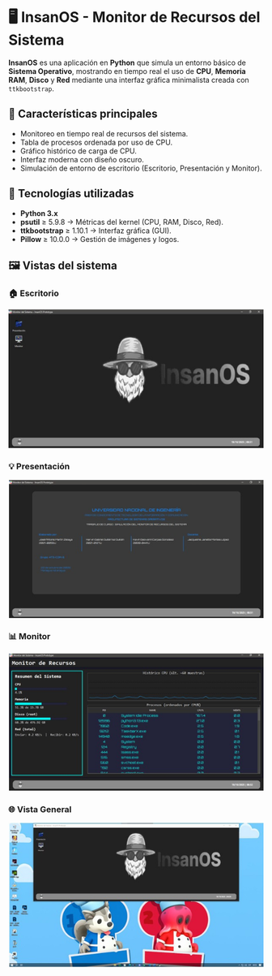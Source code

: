 # 🖥️ InsanOS - Monitor de Recursos del Sistema

**InsanOS** es una aplicación en **Python** que simula un entorno básico de **Sistema Operativo**, mostrando en tiempo real el uso de **CPU**, **Memoria RAM**, **Disco** y **Red** mediante una interfaz gráfica minimalista creada con `ttkbootstrap`.

## 🚀 Características principales
- Monitoreo en tiempo real de recursos del sistema.
- Tabla de procesos ordenada por uso de CPU.
- Gráfico histórico de carga de CPU.
- Interfaz moderna con diseño oscuro.
- Simulación de entorno de escritorio (Escritorio, Presentación y Monitor).

## 🧩 Tecnologías utilizadas
- **Python 3.x**
- **psutil** ≥ 5.9.8 → Métricas del kernel (CPU, RAM, Disco, Red).
- **ttkbootstrap** ≥ 1.10.1 → Interfaz gráfica (GUI).
- **Pillow** ≥ 10.0.0 → Gestión de imágenes y logos.

## 🖼️ Vistas del sistema

### 🏠 Escritorio
<p align="center">
  <img src="Aplicacion/Avance 3-Monitor-recursos/vistas/1.jpg" alt="Vista Escritorio" width="600">
</p>

### 💡 Presentación
<p align="center">
  <img src="Aplicacion/Avance 3-Monitor-recursos/vistas/2.jpg" alt="Vista Presentación" width="600">
</p>

### 📊 Monitor
<p align="center">
  <img src="Aplicacion/Avance 3-Monitor-recursos/vistas/3.jpg" alt="Vista Monitor" width="600">
</p>

### 🌐 Vista General
<p align="center">
  <img src="Aplicacion/Avance 3-Monitor-recursos/vistas/4.jpg" alt="Vista General del Sistema" width="600">
</p>
